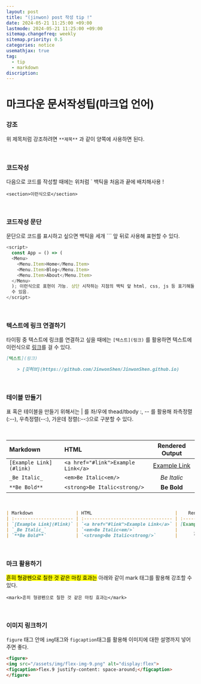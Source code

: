 ```yaml
---
layout: post
title: "(jinwon) post 작성 tip !"
date: 2024-05-21 11:25:00 +09:00
lastmode: 2024-05-21 11:25:00 +09:00
sitemap.changefreq: weekly
sitemap.priority: 0.5
categories: notice
usemathjax: true
tag:
  - tip
  - markdown
discription:
---
```


# 마크다운 문서작성팁(마크업 언어)

### 강조

위 제목처럼 강조하려면 `**제목**` 과 같이 양쪽에 사용하면 된다.

<br>

### 코드작성

다음으로 코드를 작성할 때에는 위처럼 ` 백틱을 처음과 끝에 배치해사용 !

`<section>이런식으로</section>`

<br>

### 코드작성 문단

문단으로 코드를 표시하고 싶으면 백틱을 세개 ``` 앞 뒤로 사용해 표현할 수 있다.

```js
<script>
  const App = () => (
  <Menu>
    <Menu.Item>Home</Menu.Item>
    <Menu.Item>Blog</Menu.Item>
    <Menu.Item>About</Menu.Item>
  </Menu>
  ); 이런식으로 표현이 가능. 상단 시작하는 지점의 백틱 앞 html, css, js 등 표기해둘
  수 있음.
</script>
```

<br>

### 텍스트에 링크 연결하기

타이핑 중 텍스트에 링크를 연결하고 싶을 때에는 `[텍스트](링크)` 를 활용하면 텍스트에 이런식으로 [링크](https://github.com/JinwonShen/JinwonShen.github.io)를 걸 수 있다.

```md
[텍스트](링크)

    > [깃허브](https://github.com/JinwonShen/JinwonShen.github.io)
```

<br>

### 테이블 만들기

표 혹은 테이블을 만들기 위해서는 | 를 좌/우에 thead/tbody :, -- 를 활용해 좌측정렬(:--), 우측정렬(--:), 가운데 정렬(:--:)으로 구분할 수 있다.

<br>

| Markdown                | HTML                               |    Rendered Output    |
| :---------------------- | :--------------------------------- | :-------------------: |
| `[Example Link](#link)` | `<a href="#link">Example Link</a>` | [Example Link](#Link) |
| `_Be Italic_`           | `<em>Be Italic<em/>`               |      _Be Italic_      |
| `**Be Bold**`           | `<strong>Be Italic<strong/>`       |      **Be Bold**      |

<br>

```md
| Markdown                | HTML                               |    Rendered Output    |
| :---------------------- | :--------------------------------- | :-------------------: |
| `[Example Link](#link)` | `<a href="#link">Example Link</a>` | [Example Link](#Link) |
| `_Be Italic_`           | `<em>Be Italic<em/>`               |      _Be Italic_      |
| `**Be Bold**`           | `<strong>Be Italic<strong/>`       |      **Be Bold**      |
```

<br>

### 마크 활용하기

<mark>흔히 형광펜으로 칠한 것 같은 마킹 효과는</mark> 아래와 같이 mark 태그를 활용해 강조할 수 있다.

```
<mark>흔히 형광펜으로 칠한 것 같은 마킹 효과는</mark>
```

<br>

### 이미지 링크하기

`figure` 태그 안에 `img`태그와 `figcaption`태그를 활용해 이미지에 대한 설명까지 넣어주면 좋다.

```md
<figure>
<img src="/assets/img/flex-img-9.png" alt="display:flex">
<figcaption>flex.9 justify-content: space-around;</figcaption>
</figure>
```

<br>
